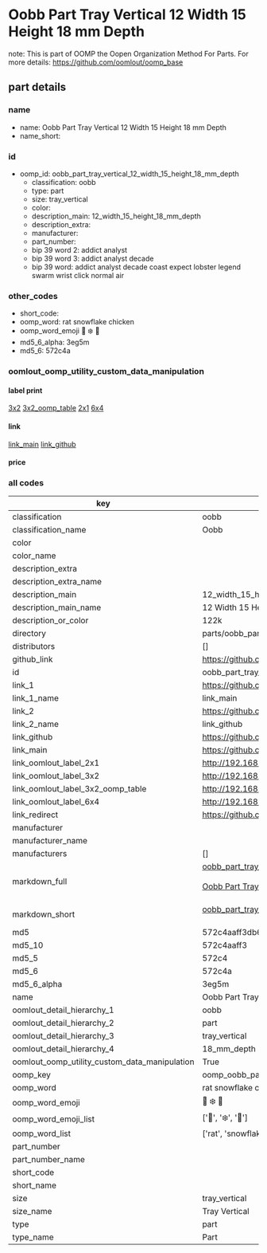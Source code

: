 # Oobb Part Tray Vertical 12 Width 15 Height 18 mm Depth  

note: This is part of OOMP the Oopen Organization Method For Parts. For more details: https://github.com/oomlout/oomp_base

##  part details
  







### name
* name: Oobb Part Tray Vertical 12 Width 15 Height 18 mm Depth
* name_short: 
### id
* oomp_id: oobb_part_tray_vertical_12_width_15_height_18_mm_depth
  * classification: oobb
  * type: part
  * size: tray_vertical
  * color: 
  * description_main: 12_width_15_height_18_mm_depth
  * description_extra: 
  * manufacturer: 
  * part_number: 
  * bip 39 word 2: addict analyst
  * bip 39 word 3: addict analyst decade
  * bip 39 word: addict analyst decade coast expect lobster legend swarm wrist click normal air

### other_codes
* short_code: 
* oomp_word: rat snowflake chicken
* oomp_word_emoji :rat: :snowflake: :chicken:
* md5_6_alpha: 3eg5m
* md5_6: 572c4a






### oomlout_oomp_utility_custom_data_manipulation
#### label print
[3x2](http://192.168.1.245:1112/?label=oomp%203eg5m)
[3x2_oomp_table](http://192.168.1.108:1112/?label=oomp%203eg5m)
[2x1](http://192.168.1.242:1112/?label=oomp%203eg5m)
[6x4](http://192.168.1.55:1112/?label=oomp%203eg5m)    

#### link

[link_main](https://github.com/oomlout/oomlout_oomp_version_1_messy/tree/main/parts/oobb_part_tray_vertical_12_width_15_height_18_mm_depth) [link_github](https://github.com/oomlout/oomlout_oomp_version_1_messy/tree/main/parts/oobb_part_tray_vertical_12_width_15_height_18_mm_depth)                             

#### price







### all codes 
| key | value |  
| --- | --- |  
| classification | oobb |  
| classification_name | Oobb |  
| color |  |  
| color_name |  |  
| description_extra |  |  
| description_extra_name |  |  
| description_main | 12_width_15_height_18_mm_depth |  
| description_main_name | 12 Width 15 Height 18 mm Depth |  
| description_or_color | 122k |  
| directory | parts/oobb_part_tray_vertical_12_width_15_height_18_mm_depth |  
| distributors | [] |  
| github_link | https://github.com/oomlout/oomlout_oomp_part_src/tree/main/parts/oobb_part_tray_vertical_12_width_15_height_18_mm_depth |  
| id | oobb_part_tray_vertical_12_width_15_height_18_mm_depth |  
| link_1 | https://github.com/oomlout/oomlout_oomp_version_1_messy/tree/main/parts/oobb_part_tray_vertical_12_width_15_height_18_mm_depth |  
| link_1_name | link_main |  
| link_2 | https://github.com/oomlout/oomlout_oomp_version_1_messy/tree/main/parts/oobb_part_tray_vertical_12_width_15_height_18_mm_depth |  
| link_2_name | link_github |  
| link_github | https://github.com/oomlout/oomlout_oomp_version_1_messy/tree/main/parts/oobb_part_tray_vertical_12_width_15_height_18_mm_depth |  
| link_main | https://github.com/oomlout/oomlout_oomp_version_1_messy/tree/main/parts/oobb_part_tray_vertical_12_width_15_height_18_mm_depth |  
| link_oomlout_label_2x1 | http://192.168.1.242:1112/?label=oomp%203eg5m |  
| link_oomlout_label_3x2 | http://192.168.1.245:1112/?label=oomp%203eg5m |  
| link_oomlout_label_3x2_oomp_table | http://192.168.1.108:1112/?label=oomp%203eg5m |  
| link_oomlout_label_6x4 | http://192.168.1.55:1112/?label=oomp%203eg5m |  
| link_redirect | https://github.com/oomlout/oomlout_oomp_version_1_messy/tree/main/parts/oobb_part_tray_vertical_12_width_15_height_18_mm_depth |  
| manufacturer |  |  
| manufacturer_name |  |  
| manufacturers | [] |  
| markdown_full | [oobb_part_tray_vertical_12_width_15_height_18_mm_depth](none)<br>[](none)<br>[Oobb Part Tray Vertical 12 Width 15 Height 18 Mm Depth](none)<br><br> |  
| markdown_short | [oobb_part_tray_vertical_12_width_15_height_18_mm_depth](none)<br><br> |  
| md5 | 572c4aaff3db6ff20ca822cc7102101a |  
| md5_10 | 572c4aaff3 |  
| md5_5 | 572c4 |  
| md5_6 | 572c4a |  
| md5_6_alpha | 3eg5m |  
| name | Oobb Part Tray Vertical 12 Width 15 Height 18 mm Depth |  
| oomlout_detail_hierarchy_1 | oobb |  
| oomlout_detail_hierarchy_2 | part |  
| oomlout_detail_hierarchy_3 | tray_vertical |  
| oomlout_detail_hierarchy_4 | 18_mm_depth |  
| oomlout_oomp_utility_custom_data_manipulation | True |  
| oomp_key | oomp_oobb_part_tray_vertical_12_width_15_height_18_mm_depth |  
| oomp_word | rat snowflake chicken |  
| oomp_word_emoji | :rat: :snowflake: :chicken: |  
| oomp_word_emoji_list | [':rat:', ':snowflake:', ':chicken:'] |  
| oomp_word_list | ['rat', 'snowflake', 'chicken'] |  
| part_number |  |  
| part_number_name |  |  
| short_code |  |  
| short_name |  |  
| size | tray_vertical |  
| size_name | Tray Vertical |  
| type | part |  
| type_name | Part |  
